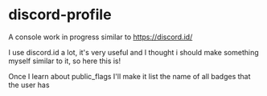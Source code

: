# discord-profile

A console work in progress similar to https://discord.id/

I use discord.id a lot, it's very useful and I thought i should make something myself similar to it, so here this is!

Once I learn about public_flags I'll make it list the name of all badges that the user has

